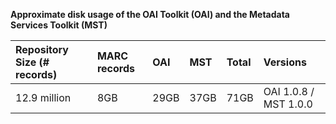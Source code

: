 **Approximate disk usage of the OAI Toolkit (OAI) and the Metadata Services Toolkit (MST)**

| **Repository Size (# records)** | **MARC records** | **OAI** | **MST** | **Total** | **Versions** |
|:--------------------------------|:-----------------|:--------|:--------|:----------|:-------------|
| 12.9 million                    |  8GB             | 29GB    | 37GB    | 71GB      | OAI 1.0.8 / MST 1.0.0 |